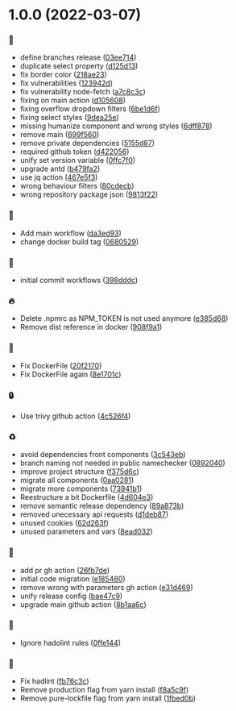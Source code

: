 # 1.0.0 (2022-03-07)


### :bug:

* define branches release ([03ee714](https://github.com/Lansweeper-public/NameChecker/commit/03ee714d308dc5139dd8637d9c25fbc1609cd9e3))
* duplicate select property ([d125d13](https://github.com/Lansweeper-public/NameChecker/commit/d125d1388808c69c51c0c7eecdea0191d8e21ee2))
* fix border color ([218ae23](https://github.com/Lansweeper-public/NameChecker/commit/218ae23c09ffd89f16fe105ed1de938e5b7f28e4))
* fix vulnerabilities ([123942d](https://github.com/Lansweeper-public/NameChecker/commit/123942db6e5a2c4133c60bf73e12c13ece420f0f))
* fix vulnerability node-fetch ([a7c8c3c](https://github.com/Lansweeper-public/NameChecker/commit/a7c8c3cee0a90f497b38e5e81bedfe9db2b87dfc))
* fixing on main action ([d105608](https://github.com/Lansweeper-public/NameChecker/commit/d105608ca2c43da550c07f657311be3a5a6ed78f))
* fixing overflow dropdown filters ([6be1d6f](https://github.com/Lansweeper-public/NameChecker/commit/6be1d6fbe193816c193d83f2fb463371e5363074))
* fixing select styles ([9dea25e](https://github.com/Lansweeper-public/NameChecker/commit/9dea25e623e0e0251451187931bd95a071a5e5ec))
* missing humanize component and wrong styles ([6dff878](https://github.com/Lansweeper-public/NameChecker/commit/6dff87861c5828e1ebafb316f0918b1d83a4df2c))
* remove main ([699f560](https://github.com/Lansweeper-public/NameChecker/commit/699f5603f5c6b3a86433dafdc488b09b36c0d27a))
* remove private dependencies ([5155d87](https://github.com/Lansweeper-public/NameChecker/commit/5155d87c31030d35cb2db44a12c45a9cceeffea4))
* required github token ([d422056](https://github.com/Lansweeper-public/NameChecker/commit/d422056d4ff055ff98645da7754ee3028107b67d))
* unify set version variable ([0ffc7f0](https://github.com/Lansweeper-public/NameChecker/commit/0ffc7f0664b22f7792c72f9c6703f0fa29e9a00d))
* upgrade antd ([b479fa2](https://github.com/Lansweeper-public/NameChecker/commit/b479fa2f913180d5c814b30f7336f5384de20569))
* use jq action ([467e5f3](https://github.com/Lansweeper-public/NameChecker/commit/467e5f345fd8c69b5fc188b769eba521904418c9))
* wrong behaviour filters ([80cdecb](https://github.com/Lansweeper-public/NameChecker/commit/80cdecbd20677234b853a44d3c510d00b2a021c9))
* wrong repository package json ([9813f22](https://github.com/Lansweeper-public/NameChecker/commit/9813f2246ecfb574965a1de4c4b479e832fa4e81))

### :construction_worker:

* Add main workflow ([da3ed93](https://github.com/Lansweeper-public/NameChecker/commit/da3ed93abf8e9510439d3267f51eee14419cbc65))
* change docker build tag ([0680529](https://github.com/Lansweeper-public/NameChecker/commit/06805297f005d87feeb076c4cb359c2f9fae726e))

### :construction:

* initial commit workflows ([398dddc](https://github.com/Lansweeper-public/NameChecker/commit/398dddce882434c1cf4c4bf6ed4aa4d4edeb2fa5))

### :fire:

* Delete .npmrc as NPM_TOKEN is not used anymore ([e385d68](https://github.com/Lansweeper-public/NameChecker/commit/e385d681b933d1d83593667fd5f29fe6dc65897e))
* Remove dist reference in docker ([908f9a1](https://github.com/Lansweeper-public/NameChecker/commit/908f9a1c6a191706ef4b7030551b80d8e38b5fb4))

### :green_heart:

* Fix DockerFile ([20f2170](https://github.com/Lansweeper-public/NameChecker/commit/20f217063231c31d68fb56a55982e2dd809add7e))
* Fix DockerFile again ([8e1701c](https://github.com/Lansweeper-public/NameChecker/commit/8e1701ce904e3e93c2656e88f9280e50b198e981))

### :lock:

* Use trivy github action ([4c526f4](https://github.com/Lansweeper-public/NameChecker/commit/4c526f4776cd64b2477b2c139e6c7fcba10e8f8f))

### :recycle:

* avoid dependencies front components ([3c543eb](https://github.com/Lansweeper-public/NameChecker/commit/3c543ebc07dc5b7ae1d9c58a3463ac5d453c4ed7))
* branch naming not needed in public namechecker ([0892040](https://github.com/Lansweeper-public/NameChecker/commit/08920405b7dc080b3ef7a407f2f2d3bbfafb0a55))
* improve project structure ([f375d6c](https://github.com/Lansweeper-public/NameChecker/commit/f375d6c54b36795ac908bf4073a39c36c7da8ace))
* migrate all components ([0aa0281](https://github.com/Lansweeper-public/NameChecker/commit/0aa0281ee6e0f5dc0f5bd56239cdb619f6a082e7))
* migrate more components ([73941b1](https://github.com/Lansweeper-public/NameChecker/commit/73941b1e11df6b1d386d998ecf83006bf7fec37c))
* Reestructure a bit Dockerfile ([4d604e3](https://github.com/Lansweeper-public/NameChecker/commit/4d604e3dc20c581674c88de8c0ddb0bb1e63d659))
* remove semantic release dependency ([89a873b](https://github.com/Lansweeper-public/NameChecker/commit/89a873bc7ccf4431905843ef6b4a1106ac2a5e97))
* removed unecessary api requests ([d1deb87](https://github.com/Lansweeper-public/NameChecker/commit/d1deb870eef2d788455dc44adf0cd7630919a3a6))
* unused cookies ([62d263f](https://github.com/Lansweeper-public/NameChecker/commit/62d263f85ef42d79fa4fe0dbbfbb044a4ecd14a2))
* unused parameters and vars ([8ead032](https://github.com/Lansweeper-public/NameChecker/commit/8ead032d0e6b2db34ed9987b5bf6b0c5f4c558e3))

### :rocket:

* add pr gh action ([26fb7de](https://github.com/Lansweeper-public/NameChecker/commit/26fb7de48cfa5d6b752cce06cf9183041187f967))
* initial code migration ([e185460](https://github.com/Lansweeper-public/NameChecker/commit/e185460160b17e4e95c2b0f2b88b7e7b8de173f6))
* remove wrong with parameters gh action ([e31d469](https://github.com/Lansweeper-public/NameChecker/commit/e31d469abf4cb9740edf7d84027f7788987afce4))
* unify release config ([bae47c9](https://github.com/Lansweeper-public/NameChecker/commit/bae47c9cf75139beebc0afaf7e14865e4f9e54dc))
* upgrade main github action ([8b1aa6c](https://github.com/Lansweeper-public/NameChecker/commit/8b1aa6cc45046783f46a00c577f3b1b7f43a2d4d))

### :see_no_evil:

* Ignore hadolint rules ([0ffe144](https://github.com/Lansweeper-public/NameChecker/commit/0ffe1446b988750789c163cbce28cfbfbf47cbec))

### :whale:

* Fix hadlint ([fb76c3c](https://github.com/Lansweeper-public/NameChecker/commit/fb76c3cdf0de84b293d86c8f96c1584c28596bca))
* Remove production flag from yarn install ([f8a5c9f](https://github.com/Lansweeper-public/NameChecker/commit/f8a5c9f461c3d377ea3e0c2b11b879ba357f5867))
* Remove pure-lockfile flag from yarn install ([1fbed0b](https://github.com/Lansweeper-public/NameChecker/commit/1fbed0bdefb12a9e2cb8683a1aa85128e3b5379d))
